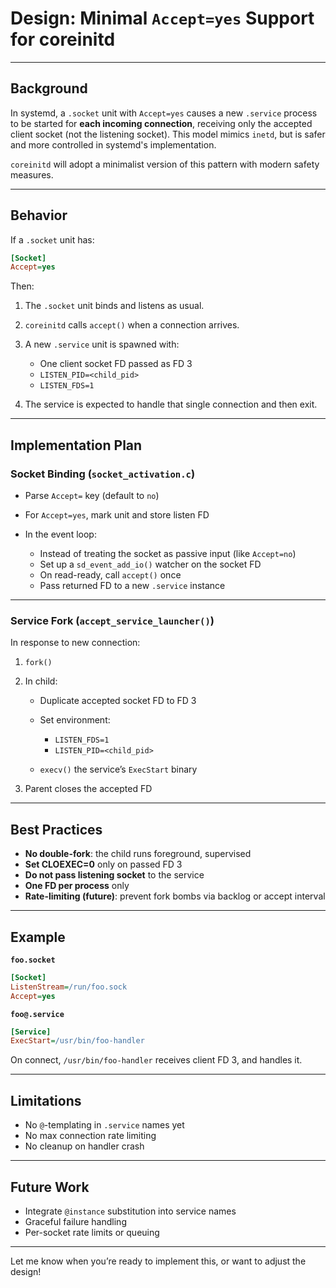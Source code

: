 # **Design: Minimal `Accept=yes` Support for coreinitd**

---

## **Background**

In systemd, a `.socket` unit with `Accept=yes` causes a new `.service` process to be started for **each incoming connection**, 
receiving only the accepted client socket (not the listening socket). 
This model mimics `inetd`, but is safer and more controlled in systemd's implementation.

`coreinitd` will adopt a minimalist version of this pattern with modern safety measures.

---

## **Behavior**

If a `.socket` unit has:

```ini
[Socket]
Accept=yes
```

Then:

1. The `.socket` unit binds and listens as usual.
2. `coreinitd` calls `accept()` when a connection arrives.
3. A new `.service` unit is spawned with:

   * One client socket FD passed as FD 3
   * `LISTEN_PID=<child_pid>`
   * `LISTEN_FDS=1`
4. The service is expected to handle that single connection and then exit.

---

## **Implementation Plan**

### **Socket Binding (`socket_activation.c`)**

* Parse `Accept=` key (default to `no`)
* For `Accept=yes`, mark unit and store listen FD
* In the event loop:

  * Instead of treating the socket as passive input (like `Accept=no`)
  * Set up a `sd_event_add_io()` watcher on the socket FD
  * On read-ready, call `accept()` once
  * Pass returned FD to a new `.service` instance

---

### **Service Fork (`accept_service_launcher()`)**

In response to new connection:

1. `fork()`
2. In child:

   * Duplicate accepted socket FD to FD 3
   * Set environment:

     * `LISTEN_FDS=1`
     * `LISTEN_PID=<child_pid>`
   * `execv()` the service’s `ExecStart` binary
3. Parent closes the accepted FD

---

## **Best Practices**

* **No double-fork**: the child runs foreground, supervised
* **Set CLOEXEC=0** only on passed FD 3
* **Do not pass listening socket** to the service
* **One FD per process** only
* **Rate-limiting (future)**: prevent fork bombs via backlog or accept interval

---

## **Example**

**`foo.socket`**

```ini
[Socket]
ListenStream=/run/foo.sock
Accept=yes
```

**`foo@.service`**

```ini
[Service]
ExecStart=/usr/bin/foo-handler
```

On connect, `/usr/bin/foo-handler` receives client FD 3, and handles it.

---

## **Limitations**

* No `@`-templating in `.service` names yet
* No max connection rate limiting
* No cleanup on handler crash

---

## **Future Work**

* Integrate `@instance` substitution into service names
* Graceful failure handling
* Per-socket rate limits or queuing

---

Let me know when you’re ready to implement this, or want to adjust the design!

